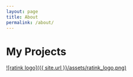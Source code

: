 ```yaml
---
layout: page
title: About
permalink: /about/
---
```


# My Projects
[![ratink logo]({{ site.url }}/assets/ratink_logo.png)](https://mckinneyaa.github.io/ratink)

